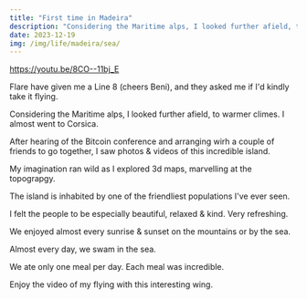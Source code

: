 ```yaml
---
title: "First time in Madeira"
description: "Considering the Maritime alps, I looked further afield, to warmer climes. I almost went to Corsica..."
date: 2023-12-19
img: /img/life/madeira/sea/
---
```

https://youtu.be/8CO--11bj_E

Flare have given me a Line 8 (cheers Beni), and they asked me if I'd kindly take it flying.

Considering the Maritime alps, I looked further afield, to warmer climes. I almost went to Corsica.

After hearing of the Bitcoin conference and arranging wirh a couple of friends to go together, I saw photos & videos of this incredible island.

My imagination ran wild as I explored 3d maps, marvelling at the topograpgy.

The island is inhabited by one of the friendliest populations I've ever seen.

I felt the people to be especially beautiful, relaxed & kind. Very refreshing.

We enjoyed almost every sunrise & sunset on the mountains or by the sea.

Almost every day, we swam in the sea.

We ate only one meal per day. Each meal was incredible.

Enjoy the video of my flying with this interesting wing.
